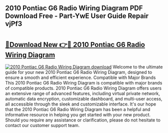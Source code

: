 ## 2010 Pontiac G6 Radio Wiring Diagram PDF Download Free - Part-YwE User Guide Repair vjPf3

# <h2><a href="http://dfm60l0.blite.top/?on=2010+Pontiac+G6+Radio+Wiring+Diagram">🔗Download New 👉🔴 2010 Pontiac G6 Radio Wiring Diagram</a></h2>

[![2010 Pontiac G6 Radio Wiring Diagram download](https://i.imgur.com/lujVjoI.png)](http://dfm60l0.blite.top/?on=2010+Pontiac+G6+Radio+Wiring+Diagram)
Welcome to the ultimate guide for your new 2010 Pontiac G6 Radio Wiring Diagram, designed to ensure a smooth and efficient experience. Compatible with Major Brands This 2010 Pontiac G6 Radio Wiring Diagram is compatible with major brands of compatible products. 2010 Pontiac G6 Radio Wiring Diagram offers users an extensive range of advanced features, including virtual private network, automatic data encryption, customizable dashboard, and multi-user access, all accessible through the sleek and customizable interface. It's our hope that the 2010 Pontiac G6 Radio Wiring Diagram has been a helpful and informative resource in helping you get started with your new product. Should you require any assistance or clarification, please do not hesitate to contact our customer support team.
